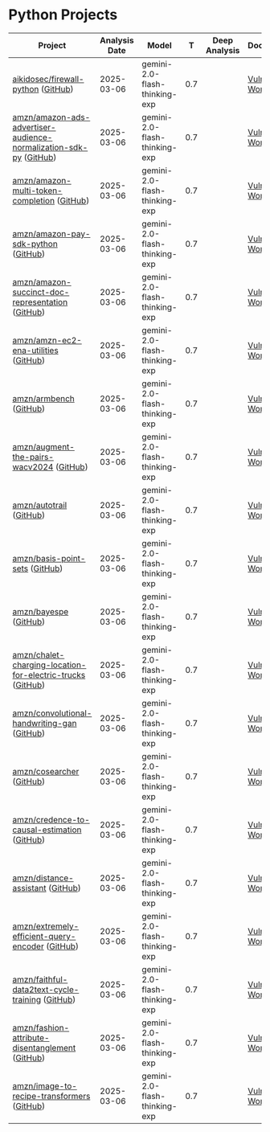 # Python Projects
| Project | Analysis Date | Model | T | Deep Analysis | Documentation |
|---------|---------------|-------|---|:-------------:|---------------|
| [aikidosec/firewall-python](aikidosec/firewall-python/) ([GitHub](https://github.com/aikidosec/firewall-python)) | 2025-03-06 | gemini-2.0-flash-thinking-exp | 0.7 |  | [Vulnerabilities Workflow 2](aikidosec/firewall-python/2025-03-06-gemini-2.0-flash-thinking-exp/vulnerabilities-workflow-2.md) |
| [amzn/amazon-ads-advertiser-audience-normalization-sdk-py](amzn/amazon-ads-advertiser-audience-normalization-sdk-py/) ([GitHub](https://github.com/amzn/amazon-ads-advertiser-audience-normalization-sdk-py)) | 2025-03-06 | gemini-2.0-flash-thinking-exp | 0.7 |  | [Vulnerabilities Workflow 2](amzn/amazon-ads-advertiser-audience-normalization-sdk-py/2025-03-06-gemini-2.0-flash-thinking-exp/vulnerabilities-workflow-2.md) |
| [amzn/amazon-multi-token-completion](amzn/amazon-multi-token-completion/) ([GitHub](https://github.com/amzn/amazon-multi-token-completion)) | 2025-03-06 | gemini-2.0-flash-thinking-exp | 0.7 |  | [Vulnerabilities Workflow 2](amzn/amazon-multi-token-completion/2025-03-06-gemini-2.0-flash-thinking-exp/vulnerabilities-workflow-2.md) |
| [amzn/amazon-pay-sdk-python](amzn/amazon-pay-sdk-python/) ([GitHub](https://github.com/amzn/amazon-pay-sdk-python)) | 2025-03-06 | gemini-2.0-flash-thinking-exp | 0.7 |  | [Vulnerabilities Workflow 2](amzn/amazon-pay-sdk-python/2025-03-06-gemini-2.0-flash-thinking-exp/vulnerabilities-workflow-2.md) |
| [amzn/amazon-succinct-doc-representation](amzn/amazon-succinct-doc-representation/) ([GitHub](https://github.com/amzn/amazon-succinct-doc-representation)) | 2025-03-06 | gemini-2.0-flash-thinking-exp | 0.7 |  | [Vulnerabilities Workflow 2](amzn/amazon-succinct-doc-representation/2025-03-06-gemini-2.0-flash-thinking-exp/vulnerabilities-workflow-2.md) |
| [amzn/amzn-ec2-ena-utilities](amzn/amzn-ec2-ena-utilities/) ([GitHub](https://github.com/amzn/amzn-ec2-ena-utilities)) | 2025-03-06 | gemini-2.0-flash-thinking-exp | 0.7 |  | [Vulnerabilities Workflow 2](amzn/amzn-ec2-ena-utilities/2025-03-06-gemini-2.0-flash-thinking-exp/vulnerabilities-workflow-2.md) |
| [amzn/armbench](amzn/armbench/) ([GitHub](https://github.com/amzn/armbench)) | 2025-03-06 | gemini-2.0-flash-thinking-exp | 0.7 |  | [Vulnerabilities Workflow 2](amzn/armbench/2025-03-06-gemini-2.0-flash-thinking-exp/vulnerabilities-workflow-2.md) |
| [amzn/augment-the-pairs-wacv2024](amzn/augment-the-pairs-wacv2024/) ([GitHub](https://github.com/amzn/augment-the-pairs-wacv2024)) | 2025-03-06 | gemini-2.0-flash-thinking-exp | 0.7 |  | [Vulnerabilities Workflow 2](amzn/augment-the-pairs-wacv2024/2025-03-06-gemini-2.0-flash-thinking-exp/vulnerabilities-workflow-2.md) |
| [amzn/autotrail](amzn/autotrail/) ([GitHub](https://github.com/amzn/autotrail)) | 2025-03-06 | gemini-2.0-flash-thinking-exp | 0.7 |  | [Vulnerabilities Workflow 2](amzn/autotrail/2025-03-06-gemini-2.0-flash-thinking-exp/vulnerabilities-workflow-2.md) |
| [amzn/basis-point-sets](amzn/basis-point-sets/) ([GitHub](https://github.com/amzn/basis-point-sets)) | 2025-03-06 | gemini-2.0-flash-thinking-exp | 0.7 |  | [Vulnerabilities Workflow 2](amzn/basis-point-sets/2025-03-06-gemini-2.0-flash-thinking-exp/vulnerabilities-workflow-2.md) |
| [amzn/bayespe](amzn/bayespe/) ([GitHub](https://github.com/amzn/bayespe)) | 2025-03-06 | gemini-2.0-flash-thinking-exp | 0.7 |  | [Vulnerabilities Workflow 2](amzn/bayespe/2025-03-06-gemini-2.0-flash-thinking-exp/vulnerabilities-workflow-2.md) |
| [amzn/chalet-charging-location-for-electric-trucks](amzn/chalet-charging-location-for-electric-trucks/) ([GitHub](https://github.com/amzn/chalet-charging-location-for-electric-trucks)) | 2025-03-06 | gemini-2.0-flash-thinking-exp | 0.7 |  | [Vulnerabilities Workflow 2](amzn/chalet-charging-location-for-electric-trucks/2025-03-06-gemini-2.0-flash-thinking-exp/vulnerabilities-workflow-2.md) |
| [amzn/convolutional-handwriting-gan](amzn/convolutional-handwriting-gan/) ([GitHub](https://github.com/amzn/convolutional-handwriting-gan)) | 2025-03-06 | gemini-2.0-flash-thinking-exp | 0.7 |  | [Vulnerabilities Workflow 2](amzn/convolutional-handwriting-gan/2025-03-06-gemini-2.0-flash-thinking-exp/vulnerabilities-workflow-2.md) |
| [amzn/cosearcher](amzn/cosearcher/) ([GitHub](https://github.com/amzn/cosearcher)) | 2025-03-06 | gemini-2.0-flash-thinking-exp | 0.7 |  | [Vulnerabilities Workflow 2](amzn/cosearcher/2025-03-06-gemini-2.0-flash-thinking-exp/vulnerabilities-workflow-2.md) |
| [amzn/credence-to-causal-estimation](amzn/credence-to-causal-estimation/) ([GitHub](https://github.com/amzn/credence-to-causal-estimation)) | 2025-03-06 | gemini-2.0-flash-thinking-exp | 0.7 |  | [Vulnerabilities Workflow 2](amzn/credence-to-causal-estimation/2025-03-06-gemini-2.0-flash-thinking-exp/vulnerabilities-workflow-2.md) |
| [amzn/distance-assistant](amzn/distance-assistant/) ([GitHub](https://github.com/amzn/distance-assistant)) | 2025-03-06 | gemini-2.0-flash-thinking-exp | 0.7 |  | [Vulnerabilities Workflow 2](amzn/distance-assistant/2025-03-06-gemini-2.0-flash-thinking-exp/vulnerabilities-workflow-2.md) |
| [amzn/extremely-efficient-query-encoder](amzn/extremely-efficient-query-encoder/) ([GitHub](https://github.com/amzn/extremely-efficient-query-encoder)) | 2025-03-06 | gemini-2.0-flash-thinking-exp | 0.7 |  | [Vulnerabilities Workflow 2](amzn/extremely-efficient-query-encoder/2025-03-06-gemini-2.0-flash-thinking-exp/vulnerabilities-workflow-2.md) |
| [amzn/faithful-data2text-cycle-training](amzn/faithful-data2text-cycle-training/) ([GitHub](https://github.com/amzn/faithful-data2text-cycle-training)) | 2025-03-06 | gemini-2.0-flash-thinking-exp | 0.7 |  | [Vulnerabilities Workflow 2](amzn/faithful-data2text-cycle-training/2025-03-06-gemini-2.0-flash-thinking-exp/vulnerabilities-workflow-2.md) |
| [amzn/fashion-attribute-disentanglement](amzn/fashion-attribute-disentanglement/) ([GitHub](https://github.com/amzn/fashion-attribute-disentanglement)) | 2025-03-06 | gemini-2.0-flash-thinking-exp | 0.7 |  | [Vulnerabilities Workflow 2](amzn/fashion-attribute-disentanglement/2025-03-06-gemini-2.0-flash-thinking-exp/vulnerabilities-workflow-2.md) |
| [amzn/image-to-recipe-transformers](amzn/image-to-recipe-transformers/) ([GitHub](https://github.com/amzn/image-to-recipe-transformers)) | 2025-03-06 | gemini-2.0-flash-thinking-exp | 0.7 |  | [Vulnerabilities Workflow 2](amzn/image-to-recipe-transformers/2025-03-06-gemini-2.0-flash-thinking-exp/vulnerabilities-workflow-2.md) |